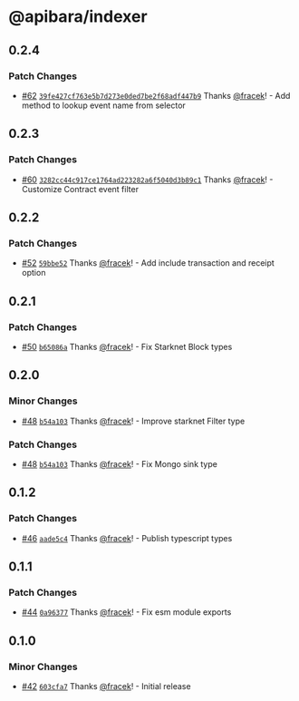 # @apibara/indexer

## 0.2.4

### Patch Changes

- [#62](https://github.com/apibara/typescript-sdk/pull/62) [`39fe427cf763e5b7d273e0ded7be2f68adf447b9`](https://github.com/apibara/typescript-sdk/commit/39fe427cf763e5b7d273e0ded7be2f68adf447b9) Thanks [@fracek](https://github.com/fracek)! - Add method to lookup event name from selector

## 0.2.3

### Patch Changes

- [#60](https://github.com/apibara/typescript-sdk/pull/60) [`3282cc44c917ce1764ad223282a6f5040d3b89c1`](https://github.com/apibara/typescript-sdk/commit/3282cc44c917ce1764ad223282a6f5040d3b89c1) Thanks [@fracek](https://github.com/fracek)! - Customize Contract event filter

## 0.2.2

### Patch Changes

- [#52](https://github.com/apibara/typescript-sdk/pull/52) [`59bbe52`](https://github.com/apibara/typescript-sdk/commit/59bbe526c1fd2c7d7315a50df02c061f1d87f770) Thanks [@fracek](https://github.com/fracek)! - Add include transaction and receipt option

## 0.2.1

### Patch Changes

- [#50](https://github.com/apibara/typescript-sdk/pull/50) [`b65086a`](https://github.com/apibara/typescript-sdk/commit/b65086a3663d40a9c27bae1e5fb7fc0cad79581f) Thanks [@fracek](https://github.com/fracek)! - Fix Starknet Block types

## 0.2.0

### Minor Changes

- [#48](https://github.com/apibara/typescript-sdk/pull/48) [`b54a103`](https://github.com/apibara/typescript-sdk/commit/b54a103321752dccc7aba5988a2dc598b8d7dfc8) Thanks [@fracek](https://github.com/fracek)! - Improve starknet Filter type

### Patch Changes

- [#48](https://github.com/apibara/typescript-sdk/pull/48) [`b54a103`](https://github.com/apibara/typescript-sdk/commit/b54a103321752dccc7aba5988a2dc598b8d7dfc8) Thanks [@fracek](https://github.com/fracek)! - Fix Mongo sink type

## 0.1.2

### Patch Changes

- [#46](https://github.com/apibara/typescript-sdk/pull/46) [`aade5c4`](https://github.com/apibara/typescript-sdk/commit/aade5c46da8daec2e3aa7749a5a7d083cca25867) Thanks [@fracek](https://github.com/fracek)! - Publish typescript types

## 0.1.1

### Patch Changes

- [#44](https://github.com/apibara/typescript-sdk/pull/44) [`0a96377`](https://github.com/apibara/typescript-sdk/commit/0a963770459c71d21a84d56dbb9e74f4beaa7349) Thanks [@fracek](https://github.com/fracek)! - Fix esm module exports

## 0.1.0

### Minor Changes

- [#42](https://github.com/apibara/typescript-sdk/pull/42) [`603cfa7`](https://github.com/apibara/typescript-sdk/commit/603cfa72bac2c3bc0de54a3fc046555f7165ae56) Thanks [@fracek](https://github.com/fracek)! - Initial release
